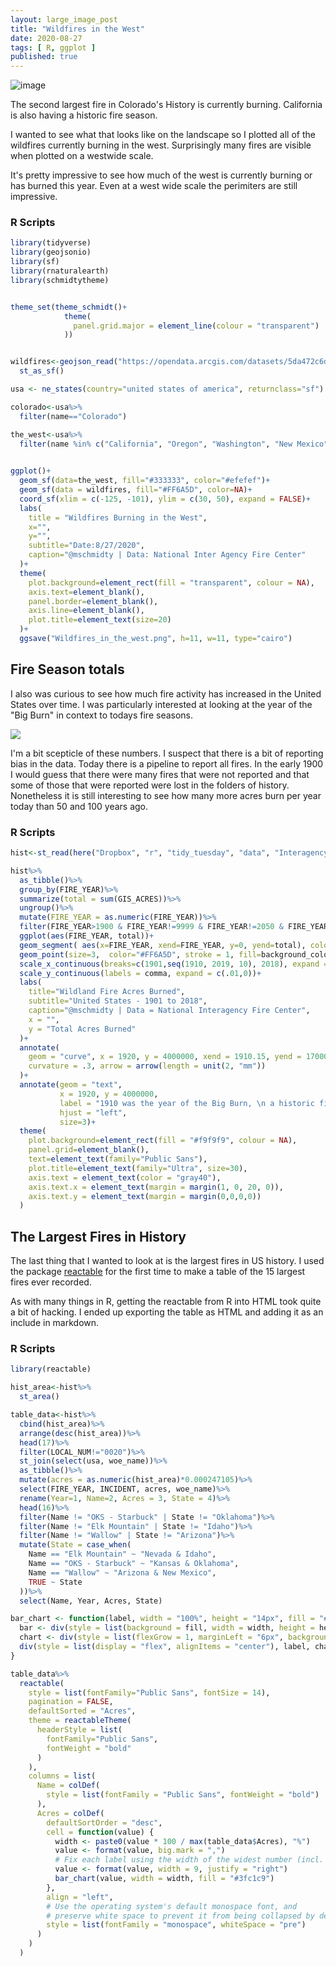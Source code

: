 ```yaml
---
layout: large_image_post
title: "Wildfires in the West"
date: 2020-08-27
tags: [ R, ggplot ]
published: true
---
```

![image](/img/r/assets/maps/Wildfires_in_the_west.png)

The second largest fire in Colorado's History is currently burning.  California is also having a historic fire season.  

I wanted to see what that looks like on the landscape so I plotted all of the wildfires currently burning in the west. Surprisingly many fires are visible when plotted on a westwide scale. 

It's pretty impressive to see how much of the west is currently burning or has burned this year.  Even at a west wide scale the perimiters are still impressive. 

### R Scripts
```r
library(tidyverse)
library(geojsonio)
library(sf)
library(rnaturalearth)
library(schmidtytheme)


theme_set(theme_schmidt()+
            theme(
              panel.grid.major = element_line(colour = "transparent")
            ))


wildfires<-geojson_read("https://opendata.arcgis.com/datasets/5da472c6d27b4b67970acc7b5044c862_0.geojson", what="sp")%>%
  st_as_sf()

usa <- ne_states(country="united states of america", returnclass="sf")

colorado<-usa%>%
  filter(name=="Colorado")

the_west<-usa%>%
  filter(name %in% c("California", "Oregon", "Washington", "New Mexico", "Arizona", "Nevada", "Idaho", "Wyoming","Montana", "Utah", "Colorado"))
  

ggplot()+
  geom_sf(data=the_west, fill="#333333", color="#efefef")+
  geom_sf(data = wildfires, fill="#FF6A5D", color=NA)+
  coord_sf(xlim = c(-125, -101), ylim = c(30, 50), expand = FALSE)+
  labs(
    title = "Wildfires Burning in the West",
    x="",
    y="",
    subtitle="Date:8/27/2020",
    caption="@mschmidty | Data: National Inter Agency Fire Center"
  )+
  theme(
    plot.background=element_rect(fill = "transparent", colour = NA),
    axis.text=element_blank(),
    panel.border=element_blank(),
    axis.line=element_blank(),
    plot.title=element_text(size=20)
  )+
  ggsave("Wildfires_in_the_west.png", h=11, w=11, type="cairo")
  ```

## Fire Season totals

I also was curious to see how much fire activity has increased in the United States over time.  I was particularly interested at looking at the year of the "Big Burn" in context to todays fire seasons. 

<img class="large-header-image" src="/r/assets/plots/wildland_fire_total_number_of_acres.png">

I'm a bit scepticle of these numbers.  I suspect that there is a bit of reporting bias in the data. Today there is a pipeline to report all fires.  In the early 1900 I would guess that there were many fires that were not reported and that some of those that were reported were lost in the folders of history. Nonetheless it is still interesting to see how many more acres burn per year today than 50 and 100 years ago.  

### R Scripts

```r
hist<-st_read(here("Dropbox", "r", "tidy_tuesday", "data", "InteragencyFirePerimeterHistory.shp"))

hist%>%
  as_tibble()%>%
  group_by(FIRE_YEAR)%>%
  summarize(total = sum(GIS_ACRES))%>%
  ungroup()%>%
  mutate(FIRE_YEAR = as.numeric(FIRE_YEAR))%>%
  filter(FIRE_YEAR>1900 & FIRE_YEAR!=9999 & FIRE_YEAR!=2050 & FIRE_YEAR!=2019)%>%
  ggplot(aes(FIRE_YEAR, total))+
  geom_segment( aes(x=FIRE_YEAR, xend=FIRE_YEAR, y=0, yend=total), color="grey30")+
  geom_point(size=3,  color="#FF6A5D", stroke = 1, fill=background_color, shape=21)+
  scale_x_continuous(breaks=c(1901,seq(1910, 2019, 10), 2018), expand = c(.01,0))+
  scale_y_continuous(labels = comma, expand = c(.01,0))+
  labs(
    title="Wildland Fire Acres Burned",
    subtitle="United States - 1901 to 2018",
    caption="@mschmidty | Data = National Interagency Fire Center",
    x = "", 
    y = "Total Acres Burned"
  )+
  annotate(
    geom = "curve", x = 1920, y = 4000000, xend = 1910.15, yend = 1700000 , 
    curvature = .3, arrow = arrow(length = unit(2, "mm"))
  )+
  annotate(geom = "text", 
           x = 1920, y = 4000000, 
           label = "1910 was the year of the Big Burn, \n a historic fire season that would \n drive Forest Service policy \n for generations to come", 
           hjust = "left",
           size=3)+
  theme(
    plot.background=element_rect(fill = "#f9f9f9", colour = NA),
    panel.grid=element_blank(),
    text=element_text(family="Public Sans"),
    plot.title=element_text(family="Ultra", size=30),
    axis.text = element_text(color = "gray40"),
    axis.text.x = element_text(margin = margin(1, 0, 20, 0)),
    axis.text.y = element_text(margin = margin(0,0,0,0))
  )
```

## The Largest Fires in History
The last thing that I wanted to look at is the largest fires in US history.  I used the package [reactable](https://glin.github.io/reactable/) for the first time to make a table of the 15 largest fires ever recorded. 



As with many things in R, getting the reactable from R into HTML took quite a bit of hacking. I ended up exporting the table as HTML and adding it as an include in markdown. 

### R Scripts

```r
library(reactable)

hist_area<-hist%>%
  st_area()

table_data<-hist%>%
  cbind(hist_area)%>%
  arrange(desc(hist_area))%>%
  head(17)%>%
  filter(LOCAL_NUM!="0020")%>%
  st_join(select(usa, woe_name))%>%
  as_tibble()%>%
  mutate(acres = as.numeric(hist_area)*0.000247105)%>%
  select(FIRE_YEAR, INCIDENT, acres, woe_name)%>%
  rename(Year=1, Name=2, Acres = 3, State = 4)%>%
  head(16)%>%
  filter(Name != "OKS - Starbuck" | State != "Oklahoma")%>%
  filter(Name != "Elk Mountain" | State != "Idaho")%>%
  filter(Name != "Wallow" | State != "Arizona")%>%
  mutate(State = case_when(
    Name == "Elk Mountain" ~ "Nevada & Idaho",
    Name == "OKS - Starbuck" ~ "Kansas & Oklahoma",
    Name == "Wallow" ~ "Arizona & New Mexico",
    TRUE ~ State
  ))%>%
  select(Name, Year, Acres, State)

bar_chart <- function(label, width = "100%", height = "14px", fill = "#00bfc4", background = NULL) {
  bar <- div(style = list(background = fill, width = width, height = height))
  chart <- div(style = list(flexGrow = 1, marginLeft = "6px", background = background), bar)
  div(style = list(display = "flex", alignItems = "center"), label, chart)
}

table_data%>%
  reactable(
    style = list(fontFamily="Public Sans", fontSize = 14),
    pagination = FALSE,
    defaultSorted = "Acres",
    theme = reactableTheme(
      headerStyle = list(
        fontFamily="Public Sans", 
        fontWeight = "bold"
      )
    ),
    columns = list(
      Name = colDef(
        style = list(fontFamily = "Public Sans", fontWeight = "bold")
      ),
      Acres = colDef(
        defaultSortOrder = "desc",
        cell = function(value) {
          width <- paste0(value * 100 / max(table_data$Acres), "%")
          value <- format(value, big.mark = ",")
          # Fix each label using the width of the widest number (incl. thousands separators)
          value <- format(value, width = 9, justify = "right")
          bar_chart(value, width = width, fill = "#3fc1c9")
        },
        align = "left",
        # Use the operating system's default monospace font, and
        # preserve white space to prevent it from being collapsed by default
        style = list(fontFamily = "monospace", whiteSpace = "pre")
      )
    )
  )
```